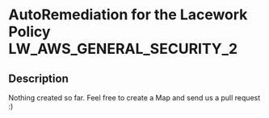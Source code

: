 # AutoRemediation for the Lacework Policy LW_AWS_GENERAL_SECURITY_2

## Description
Nothing created so far. Feel free to create a Map and send us a pull request :)

